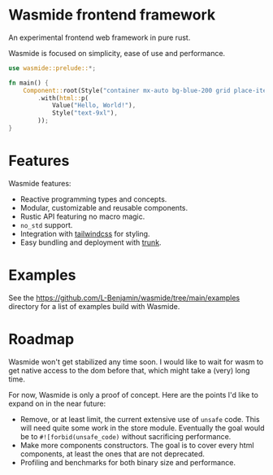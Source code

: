 # Wasmide frontend framework

An experimental frontend web framework in pure rust.

Wasmide is focused on simplicity, ease of use and performance.

```rust
use wasmide::prelude::*;

fn main() {
    Component::root(Style("container mx-auto bg-blue-200 grid place-items-center"))
        .with(html::p(
            Value("Hello, World!"),
            Style("text-9xl"),
        ));
}
```

# Features

Wasmide features:

+ Reactive programming types and concepts.
+ Modular, customizable and reusable components.
+ Rustic API featuring no macro magic.
+ `no_std` support.
+ Integration with [tailwindcss](https://tailwindcss.com/) for styling.
+ Easy bundling and deployment with [trunk](https://trunkrs.dev/).

# Examples

See the https://github.com/L-Benjamin/wasmide/tree/main/examples directory for a list of examples build with Wasmide.

# Roadmap

Wasmide won't get stabilized any time soon. I would like to wait for wasm to get
native access to the dom before that, which might take a (very) long time.

For now, Wasmide is only a proof of concept. Here are the points I'd like to expand on in the near future:
+ Remove, or at least limit, the current extensive use of `unsafe` code. This will need quite some work in the store module. Eventually the goal would be to `#![forbid(unsafe_code)` without sacrificing performance.
+ Make more components constructors. The goal is to cover every html components, at least the ones that are not deprecated.
+ Profiling and benchmarks for both binary size and performance.